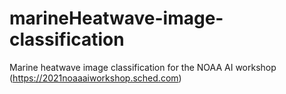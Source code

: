 # marineHeatwave-image-classification
Marine heatwave image classification for the NOAA AI workshop (https://2021noaaaiworkshop.sched.com)
